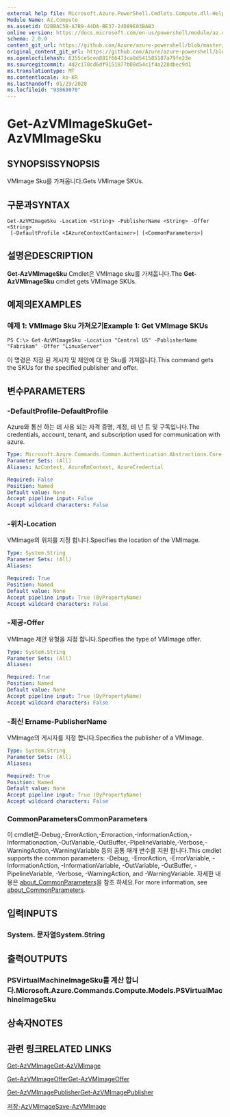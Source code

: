 ```yaml
---
external help file: Microsoft.Azure.PowerShell.Cmdlets.Compute.dll-Help.xml
Module Name: Az.Compute
ms.assetid: D2BBAC5B-A7B9-44DA-BE37-24D89E03BAB3
online version: https://docs.microsoft.com/en-us/powershell/module/az.compute/get-azvmimagesku
schema: 2.0.0
content_git_url: https://github.com/Azure/azure-powershell/blob/master/src/Compute/Compute/help/Get-AzVMImageSku.md
original_content_git_url: https://github.com/Azure/azure-powershell/blob/master/src/Compute/Compute/help/Get-AzVMImageSku.md
ms.openlocfilehash: 6355ce5cea881f66473ca8d541585187a79fe23e
ms.sourcegitcommit: 4d2c178cd6df9151877b08d54c1f4a228dbec9d1
ms.translationtype: MT
ms.contentlocale: ko-KR
ms.lasthandoff: 01/29/2020
ms.locfileid: "93869070"
---
```

# <span data-ttu-id="5199f-101">Get-AzVMImageSku</span><span class="sxs-lookup"><span data-stu-id="5199f-101">Get-AzVMImageSku</span></span>

## <span data-ttu-id="5199f-102">SYNOPSIS</span><span class="sxs-lookup"><span data-stu-id="5199f-102">SYNOPSIS</span></span>
<span data-ttu-id="5199f-103">VMImage Sku를 가져옵니다.</span><span class="sxs-lookup"><span data-stu-id="5199f-103">Gets VMImage SKUs.</span></span>

## <span data-ttu-id="5199f-104">구문과</span><span class="sxs-lookup"><span data-stu-id="5199f-104">SYNTAX</span></span>

```
Get-AzVMImageSku -Location <String> -PublisherName <String> -Offer <String>
 [-DefaultProfile <IAzureContextContainer>] [<CommonParameters>]
```

## <span data-ttu-id="5199f-105">설명은</span><span class="sxs-lookup"><span data-stu-id="5199f-105">DESCRIPTION</span></span>
<span data-ttu-id="5199f-106">**Get-AzVMImageSku** Cmdlet은 VMImage sku를 가져옵니다.</span><span class="sxs-lookup"><span data-stu-id="5199f-106">The **Get-AzVMImageSku** cmdlet gets VMImage SKUs.</span></span>

## <span data-ttu-id="5199f-107">예제의</span><span class="sxs-lookup"><span data-stu-id="5199f-107">EXAMPLES</span></span>

### <span data-ttu-id="5199f-108">예제 1: VMImage Sku 가져오기</span><span class="sxs-lookup"><span data-stu-id="5199f-108">Example 1: Get VMImage SKUs</span></span>
```
PS C:\> Get-AzVMImageSku -Location "Central US" -PublisherName "Fabrikam" -Offer "LinuxServer"
```

<span data-ttu-id="5199f-109">이 명령은 지정 된 게시자 및 제안에 대 한 Sku를 가져옵니다.</span><span class="sxs-lookup"><span data-stu-id="5199f-109">This command gets the SKUs for the specified publisher and offer.</span></span>

## <span data-ttu-id="5199f-110">변수</span><span class="sxs-lookup"><span data-stu-id="5199f-110">PARAMETERS</span></span>

### <span data-ttu-id="5199f-111">-DefaultProfile</span><span class="sxs-lookup"><span data-stu-id="5199f-111">-DefaultProfile</span></span>
<span data-ttu-id="5199f-112">Azure와 통신 하는 데 사용 되는 자격 증명, 계정, 테 넌 트 및 구독입니다.</span><span class="sxs-lookup"><span data-stu-id="5199f-112">The credentials, account, tenant, and subscription used for communication with azure.</span></span>

```yaml
Type: Microsoft.Azure.Commands.Common.Authentication.Abstractions.Core.IAzureContextContainer
Parameter Sets: (All)
Aliases: AzContext, AzureRmContext, AzureCredential

Required: False
Position: Named
Default value: None
Accept pipeline input: False
Accept wildcard characters: False
```

### <span data-ttu-id="5199f-113">-위치</span><span class="sxs-lookup"><span data-stu-id="5199f-113">-Location</span></span>
<span data-ttu-id="5199f-114">VMImage의 위치를 지정 합니다.</span><span class="sxs-lookup"><span data-stu-id="5199f-114">Specifies the location of the VMImage.</span></span>

```yaml
Type: System.String
Parameter Sets: (All)
Aliases:

Required: True
Position: Named
Default value: None
Accept pipeline input: True (ByPropertyName)
Accept wildcard characters: False
```

### <span data-ttu-id="5199f-115">-제공</span><span class="sxs-lookup"><span data-stu-id="5199f-115">-Offer</span></span>
<span data-ttu-id="5199f-116">VMImage 제안 유형을 지정 합니다.</span><span class="sxs-lookup"><span data-stu-id="5199f-116">Specifies the type of VMImage offer.</span></span>

```yaml
Type: System.String
Parameter Sets: (All)
Aliases:

Required: True
Position: Named
Default value: None
Accept pipeline input: True (ByPropertyName)
Accept wildcard characters: False
```

### <span data-ttu-id="5199f-117">-최신 Ername</span><span class="sxs-lookup"><span data-stu-id="5199f-117">-PublisherName</span></span>
<span data-ttu-id="5199f-118">VMImage의 게시자를 지정 합니다.</span><span class="sxs-lookup"><span data-stu-id="5199f-118">Specifies the publisher of a VMImage.</span></span>

```yaml
Type: System.String
Parameter Sets: (All)
Aliases:

Required: True
Position: Named
Default value: None
Accept pipeline input: True (ByPropertyName)
Accept wildcard characters: False
```

### <span data-ttu-id="5199f-119">CommonParameters</span><span class="sxs-lookup"><span data-stu-id="5199f-119">CommonParameters</span></span>
<span data-ttu-id="5199f-120">이 cmdlet은-Debug,-ErrorAction,-Erroraction,-InformationAction,-Informationaction,-OutVariable,-OutBuffer,-PipelineVariable,-Verbose,-WarningAction,-WarningVariable 등의 공통 매개 변수를 지원 합니다.</span><span class="sxs-lookup"><span data-stu-id="5199f-120">This cmdlet supports the common parameters: -Debug, -ErrorAction, -ErrorVariable, -InformationAction, -InformationVariable, -OutVariable, -OutBuffer, -PipelineVariable, -Verbose, -WarningAction, and -WarningVariable.</span></span> <span data-ttu-id="5199f-121">자세한 내용은 [about_CommonParameters](https://go.microsoft.com/fwlink/?LinkID=113216)을 참조 하세요.</span><span class="sxs-lookup"><span data-stu-id="5199f-121">For more information, see [about_CommonParameters](https://go.microsoft.com/fwlink/?LinkID=113216).</span></span>

## <span data-ttu-id="5199f-122">입력</span><span class="sxs-lookup"><span data-stu-id="5199f-122">INPUTS</span></span>

### <span data-ttu-id="5199f-123">System. 문자열</span><span class="sxs-lookup"><span data-stu-id="5199f-123">System.String</span></span>

## <span data-ttu-id="5199f-124">출력</span><span class="sxs-lookup"><span data-stu-id="5199f-124">OUTPUTS</span></span>

### <span data-ttu-id="5199f-125">PSVirtualMachineImageSku를 계산 합니다.</span><span class="sxs-lookup"><span data-stu-id="5199f-125">Microsoft.Azure.Commands.Compute.Models.PSVirtualMachineImageSku</span></span>

## <span data-ttu-id="5199f-126">상속자</span><span class="sxs-lookup"><span data-stu-id="5199f-126">NOTES</span></span>

## <span data-ttu-id="5199f-127">관련 링크</span><span class="sxs-lookup"><span data-stu-id="5199f-127">RELATED LINKS</span></span>

[<span data-ttu-id="5199f-128">Get-AzVMImage</span><span class="sxs-lookup"><span data-stu-id="5199f-128">Get-AzVMImage</span></span>](./Get-AzVMImage.md)

[<span data-ttu-id="5199f-129">Get-AzVMImageOffer</span><span class="sxs-lookup"><span data-stu-id="5199f-129">Get-AzVMImageOffer</span></span>](./Get-AzVMImageOffer.md)

[<span data-ttu-id="5199f-130">Get-AzVMImagePublisher</span><span class="sxs-lookup"><span data-stu-id="5199f-130">Get-AzVMImagePublisher</span></span>](./Get-AzVMImagePublisher.md)

[<span data-ttu-id="5199f-131">저장-AzVMImage</span><span class="sxs-lookup"><span data-stu-id="5199f-131">Save-AzVMImage</span></span>](./Save-AzVMImage.md)


